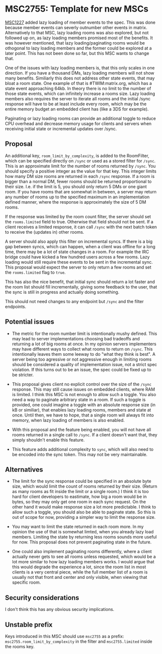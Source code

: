 # MSC2755: Template for new MSCs

[MSC1227](https://github.com/matrix-org/matrix-doc/issues/1227) added lazy
loading of member events to the spec. This was done because member events can
severly outnumber other events in matrix. Alternatively to that MSC, lazy
loading rooms was also explored, but not followed up on, as lazy loading members
promised most of the benefits. It was however mentioned, that lazy
loading/paginating rooms would be othogonal to lazy loading members and the
former could be explored at a later point. This has not been done so far, but
this MSC wants to change that.

One of the issues with lazy loading members is, that this only scales in one
direction. If you have a thousand DMs, lazy loading members will not show many
benefits. Similiarly this does not address other state events, that may bloat a
room state. One example of that is #TWIM:matrix.org, which has a state event
approaching 64kb. In theory there is no limit to the number of those state
events, which can infinitely increase a rooms size. Lazy loading members also
requires the server to iterate all rooms and the initial /sync response will
have to be at least include every room, which may be the entire memory budget an
embedded client has (like a 3DS for example).

Paginating or lazy loading rooms can provide an additional toggle to reduce CPU
overhead and decrease memory usage for clients and servers when receiving
initial state or incremental updates over /sync.

## Proposal

An additional key, `room_limit_by_complexity`, is added to the RoomFilter, which
can be specified directly on `/sync` or used as a stored filter for `/sync`.
This is an approximate limit for the number of rooms returned by `/sync`. You
should specify a positive integer as the value for that key. This integer limits
how many DM size rooms are returned in each `/sync` response. If a room is
bigger than a normal DM, fewer rooms should be returned proportional to their
size. I.e. if the limit is 5, you should only return 5 DMs or one giant room. If
you have rooms that are somewhat in between, a server may return any number of
rooms up to the specified maximum in an implementation defined manner, where the
response is approximately the size of 5 DM rooms.

If the response was limited by the room count filter, the server should set the
`rooms.limited` field to true. Otherwise that field should not be sent. If a
client receives a limited response, it can call `/sync` with the next batch
token to receive the (updates in) other rooms.

A server should also apply this filter on incremental syncs. If there is a big
gap between syncs, which can happen, when a client was offline for a long time,
there may be a lot of state changes in a room. For example the IRC bridge could
have kicked a few hundred users across a few rooms. Lazy loading would still
require these events to be sent in the incremental sync. This proposal would
expect the server to only return a few rooms and set the `rooms.limited` flag to
`true`.

This has also the nice benefit, that initial sync should return a lot faster and
the room list should fill incrementally, giving some feedback to the user, that
the sync is still in progress and actually doing something.

This should not need changes to any endpoint but `/sync` and the filter
endpoints.

## Potential issues

- The metric for the room number limit is intentionally mushy defined. This may
    lead to server implementations choosing bad tradeoffs and returning a lot of big
    rooms at once. In my opinion servers implementers may have different ways to
    collect what rooms to return on `/sync`. This intentionally leaves them some
    leeway to do "what they think is best". A server being too agressive or not
    aggressive enough in limiting rooms should be considered a quality of
    implementation issue, not a strict spec violation. If this turns out to be an
    issue, the spec could be fixed up to be stricter.

- This proposal gives client no explicit control over the size of the `/sync`
    response. This may still cause issues on embedded clients, where RAM is limited.
    I think this MSC is not enough to allow such a toggle. You also need a way to
    paginate arbitrary state in a room. If such a toggle is provided, one could
    imagine a toggle with an absolute response size (in kB or similiar), that
    enables lazy loading rooms, members and state at once. Until then, we have to
    hope, that a single room will always fit into memory, when lazy loading of
    members is also enabled.

- With this proposal and the feature being enabled, you will not have all rooms
    returned in a single call to `/sync`. If a client doesn't want that, they
    simply shouldn't enable this feature.

- This feature adds additional complexity to `sync`, which will also need to be
    encoded into the sync token. This may not be very maintainable.

## Alternatives

- The limit for the sync response could be specified in an absolute byte size,
    which would limit the count of rooms returned by their size. (Return as many
    rooms as fit inside the limit or a single room.) I think it is too hard for
    client developers to eastimate, how big a room would be in bytes, so they may
    only get one room in each sync request. On the other hand it would make response
    size a lot more predictable. I think to allow such a toggle, you should also be
    able to paginate state. So this is out of scope for now, providing a simpler way
    to limit the response size.

- You may want to limit the state returned in each room more. In my opinion the
    use of that is somewhat limted, when you already lazy load members.  Limiting
    the state by returning less rooms sounds more useful for now. This proposal
    does not prevent paginating state in the future.

- One could also implement paginating rooms differently, where a client actually
    never gets to see all rooms unless requested, which would be a lot more
    similar to how lazy loading members works. I would argue that this would
    degrade the experience a lot, since the room list in most clients is a very
    central piece, while the full member list of a room is usually not that
    front and center and only visible, when viewing that specific room.

## Security considerations

I don't think this has any obvious security implications.

## Unstable prefix

Keys introduced in this MSC should use `msc2755` as a prefix:
`msc2755.room_limit_by_complexity` in the filter and `msc2755.limited` inside
the rooms key.
